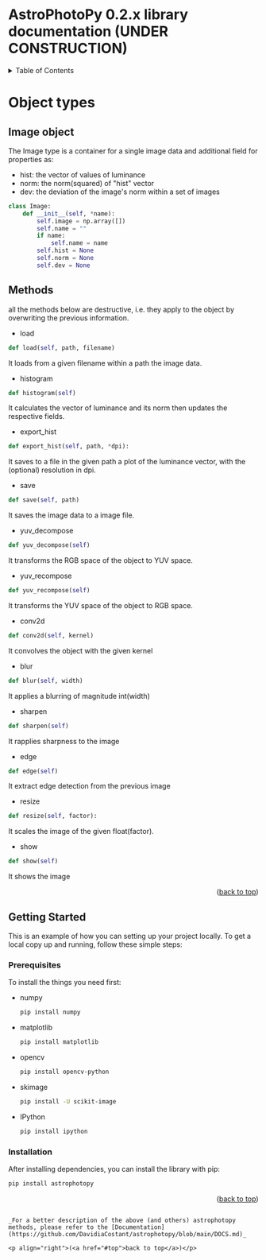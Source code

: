 # AstroPhotoPy 0.2.x library documentation (UNDER CONSTRUCTION)

<!-- TABLE OF CONTENTS -->
<details>
  <summary>Table of Contents</summary>
  <ol>
    <li>
      <a href="#Object types">Object types</a>
      <ul>
        <li><a href="#Image-object">Image object</a></li>
          <ul>
            <li><a href="#Methods">Methods</a></li>
      </ul>
      <ul>
        <li><a href="#FlexIm">FlexIm object</a></li>
      </ul>
      <ul>
        <li><a href="#Optics">Optics object</a></li>
      </ul>
      <ul>
        <li><a href="#Sensor">Sensor object</a></li>
      </ul>
      <ul>
        <li><a href="#Observation_site">Observation_site object</a></li>
      </ul>
      <ul>
        <li><a href="#Project">Project object</a></li>
      </ul>
    </li>
    <li>
      <a href="#examples">Examples</a>
      <ul>
        <li><a href="#Essential workflow">Essential workflow</a></li>
        <li><a href="#Advanced examples">Advanced examples</a></li>
      </ul>
    </li>
  </ol>
</details>


<!-- OBJECT TYPES -->
# Object types
## Image object
The Image type is a container for a single image data and additional field for properties as:

* hist: the vector of values of luminance
* norm: the norm(squared) of "hist" vector
* dev: the deviation of the image's norm within a set of images

```python
class Image:
    def __init__(self, *name):
        self.image = np.array([])
        self.name = ""
        if name:
            self.name = name
        self.hist = None
        self.norm = None
        self.dev = None 
```
## Methods
all the methods below are destructive, i.e. they apply to the object by overwriting the previous information.

* load
```python
def load(self, path, filename)
```
It loads from a given filename within a path the image data.

* histogram
```python
def histogram(self)
```
It calculates the vector of luminance and its norm then updates the respective fields.

* export_hist
```python        
def export_hist(self, path, *dpi):
```
It saves to a file in the given path a plot of the luminance vector, with the (optional) resolution in dpi.

* save
```python 
def save(self, path)
```
It saves the image data to a image file.

* yuv_decompose
```python 
def yuv_decompose(self)
```
It transforms the RGB space of the object to YUV space.

* yuv_recompose
```python 
def yuv_recompose(self)
```
It transforms the YUV space of the object to RGB space.

* conv2d
```python     
def conv2d(self, kernel)
``` 
It convolves the object with the given kernel

* blur
```python     
def blur(self, width)
``` 
It applies a blurring of magnitude int(width)                                                                                                  

* sharpen 
```python   
def sharpen(self)                                                                                          
```  
It rapplies sharpness to the image

* edge
```python 
def edge(self)                                                                                             
```
It extract edge detection from the previous image

* resize
```python 
def resize(self, factor):
```
It scales the image of the given float(factor).

* show
```python
def show(self)
```
It shows the image

<p align="right">(<a href="#top">back to top</a>)</p>



<!--  -->
## Getting Started

This is an example of how you can setting up your project locally.
To get a local copy up and running, follow these simple steps:

### Prerequisites

To install the things you need first:

* numpy
  ```sh
  pip install numpy
  ```
* matplotlib
  ```sh
  pip install matplotlib
* opencv
  ```sh
  pip install opencv-python
  ```
* skimage
  ```sh
  pip install -U scikit-image
  ```
* IPython
  ```sh
  pip install ipython
  ```
### Installation

After installing dependencies, you can install the library with pip:

   ```sh
   pip install astrophotopy
   ```

<p align="right">(<a href="#top">back to top</a>)</p>





```
 
_For a better description of the above (and others) astrophotopy methods, please refer to the [Documentation](https://github.com/DavidiaCostant/astrophotopy/blob/main/DOCS.md)_

<p align="right">(<a href="#top">back to top</a>)</p>
